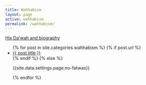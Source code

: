 ```yaml
---
title: Wahhabism
layout: page
active: wahhabism
permalink: /wahhabism/
---
```


<article class="post">
<p><a class="button small" href="/biographies/muhammad-al-wahhab/">His Da'wah and biography</a></p>
<ul class="posts">
  {% for post in site.categories.wahhabism %}
    {% if post.url %}
    <li>
     <a href="{{ post.url }}">{{ post.title }}</a>
    </li>
    {% endif %}
    {% else %}
    <p>{{site.data.settings.page.no-fatwas}}</p>
  {% endfor %}
</ul>
</article>
